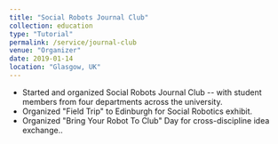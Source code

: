 ```yaml
---
title: "Social Robots Journal Club"
collection: education
type: "Tutorial"
permalink: /service/journal-club
venue: "Organizer"
date: 2019-01-14
location: "Glasgow, UK"
---
```


<ul>
<li>Started and organized Social Robots Journal Club -- with student members from four departments across the university.</li>
<li>Organized "Field Trip" to Edinburgh for Social Robotics exhibit.</li>
<li>Organized "Bring Your Robot To Club" Day for cross-discipline idea exchange..</li>
</ul>
